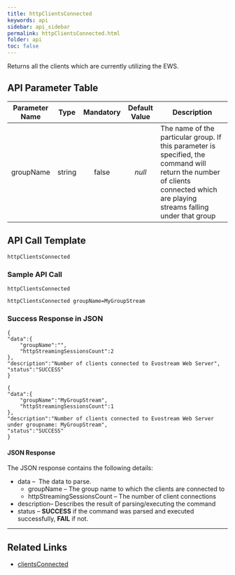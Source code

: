 ```yaml
---
title: httpClientsConnected
keywords: api
sidebar: api_sidebar
permalink: httpClientsConnected.html
folder: api
toc: false
---
```




Returns all the clients which are currently utilizing the EWS.



## API Parameter Table

| **Parameter Name** |  Type  | **Mandatory** | **Default Value** | **Description**                          |
| :----------------: | :----: | :-----------: | :---------------: | ---------------------------------------- |
|     groupName      | string |     false     |      *null*       | The name of the particular group. If this parameter is specified, the command will return the number of clients connected which are playing streams falling under that group |



## API Call Template

``` 
httpClientsConnected
```



### Sample API Call

```
httpClientsConnected
```

```
httpClientsConnected groupName=MyGroupStream
```



### Success Response in JSON

``` 
{
"data":{
    "groupName":"",
    "httpStreamingSessionsCount":2
},
"description":"Number of clients connected to Evostream Web Server",
"status":"SUCCESS"
}
```

```
{
"data":{
    "groupName":"MyGroupStream",
    "httpStreamingSessionsCount":1
},
"description":"Number of clients connected to Evostream Web Server under groupname: MyGroupStream",
"status":"SUCCESS"
}
```



#### JSON Response

The JSON response contains the following details:

- data –  The data to parse.
  - groupName – The group name to which the clients are connected to
  - httpStreamingSessionsCount – The number of client connections
- description– Describes the result of parsing/executing the command
- status – **SUCCESS** if the command was parsed and executed successfully, **FAIL** if not.

------

## Related Links

- [clientsConnected](api_clientsConnected.html)